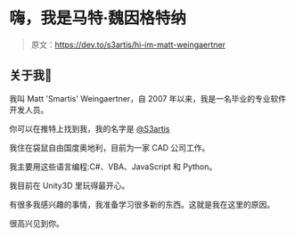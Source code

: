 # 嗨，我是马特·魏因格特纳

> 原文：<https://dev.to/s3artis/hi-im-matt-weingaertner>

## 关于我👔

我叫 Matt 'Smartis' Weingaertner，自 2007 年以来，我是一名毕业的专业软件开发人员。

你可以在推特上找到我，我的名字是 [@S3artis](https://twitter.com/S3artis)

我住在袋鼠自由国度奥地利，目前为一家 CAD 公司工作。

我主要用这些语言编程:C#、VBA、JavaScript 和 Python。

我目前在 Unity3D 里玩得最开心。

有很多我感兴趣的事情，我准备学习很多新的东西。这就是我在这里的原因。

很高兴见到你。